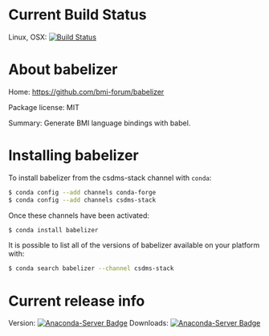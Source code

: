 # Current Build Status

Linux, OSX: [![Build Status](https://travis-ci.org/csdms-stack/babelizer-recipe.svg?branch=master)](https://travis-ci.org/csdms-stack/babelizer-recipe)

# About babelizer

Home: https://github.com/bmi-forum/babelizer

Package license: MIT

Summary: Generate BMI language bindings with babel.

# Installing babelizer

To install babelizer from the csdms-stack channel with `conda`:

```bash
$ conda config --add channels conda-forge
$ conda config --add channels csdms-stack
```

Once these channels have been activated:

```bash
$ conda install babelizer
```

It is possible to list all of the versions of babelizer available on your
platform with:

```bash
$ conda search babelizer --channel csdms-stack
```

# Current release info

Version: [![Anaconda-Server Badge](https://anaconda.org/csdms-stack/babelizer/badges/version.svg)](https://anaconda.org/csdms-stack/babelizer)
Downloads: [![Anaconda-Server Badge](https://anaconda.org/csdms-stack/babelizer/badges/downloads.svg)](https://anaconda.org/csdms-stack/babelizer)
